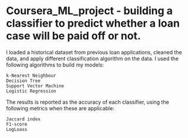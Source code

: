 # Coursera_ML_project - building a classifier to predict whether a loan case will be paid off or not.

I loaded a historical dataset from previous loan applications, cleaned the data, and apply different classification algorithm on the data. I used the following algorithms to build my models:

    k-Nearest Neighbour
    Decision Tree
    Support Vector Machine
    Logistic Regression

The results is reported as the accuracy of each classifier, using the following metrics when these are applicable:

    Jaccard index
    F1-score
    LogLoass

